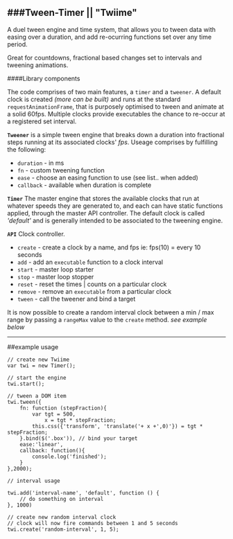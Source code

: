 ###Tween-Timer || "Twiime"
---
A duel tween engine and time system, that allows you to tween data with easing over a duration, and add re-ocurring functions set over any time period.

Great for countdowns, fractional based changes set to intervals and tweening animations.

####Library components

The code comprises of two main features, a `timer` and a `tweener`. A default clock is created _(more can be built)_ and runs at the standard `requestAnimationFrame`, that is purposely optimised to tween and animate at a solid 60fps. Multiple clocks provide executables the chance to re-occur at a registered set interval.

**`Tweener`** is a simple tween engine that breaks down a duration into fractional steps running at its associated clocks' _fps_. Useage comprises by fulfilling the following:

*	`duration` - in ms
*	`fn` - custom tweening function
*	`ease` - choose an easing function to use (see list.. when added)
*	`callback` - available when duration is complete

**`Timer`** The master engine that stores the available clocks that run at whatever speeds they are generated to, and each can have static functions applied, through the master API controller. The default clock is called _'default'_ and is generally intended to be associated to the tweening engine.

**`API`** Clock controller.

*	`create` - create a clock by a name, and fps ie: fps(10) = every 10 seconds
*	`add` - add an `executable` function to a clock interval
*	`start` - master loop starter
*	`stop` - master loop stopper
*	`reset` - reset the times | counts on a particular clock
*	`remove` - remove an `executable` from a particular clock
*	`tween` - call the tweener and bind a target

It is now possible to create a random interval clock between a min / max range by passing a `rangeMax` value to the `create` method. _see example below_

---

##example usage

	// create new Twiime
	var twi = new Timer();

	// start the engine
	twi.start();
	
	// tween a DOM item
	twi.tween({
		fn: function (stepFraction){
	  		var tgt = 500,
	  			x = tgt * stepFraction;
	  		this.css({'transform', 'translate('+ x +',0)'}) = tgt * stepFraction;
		}.bind($('.box')), // bind your target
		ease:'linear',
		callback: function(){
	  		console.log('finished');
		}
	},2000);
	
	// interval usage
	
	twi.add('interval-name', 'default', function () {
		// do something on interval
	}, 1000)

	// create new random interval clock
	// clock will now fire commands between 1 and 5 seconds
	twi.create('random-interval', 1, 5);
